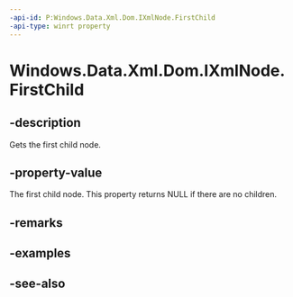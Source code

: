 ----api-id: P:Windows.Data.Xml.Dom.IXmlNode.FirstChild
-api-type: winrt property
---<!-- Property syntaxpublic Windows.Data.Xml.Dom.IXmlNode FirstChild { get; }--># Windows.Data.Xml.Dom.IXmlNode.FirstChild## -descriptionGets the first child node.## -property-valueThe first child node. This property returns NULL if there are no children.## -remarks## -examples## -see-also